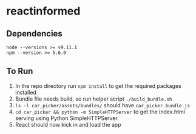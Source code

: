 # reactinformed

## Dependencies
```
node --versions >= v9.11.1
npm --version >= 5.6.0
```

## To Run
1. In the repo directory run `npm install` to get the required packages installed
2. Bundle file needs build, so run helper script `./build_bundle.sh`
3. `ls -l car_picker/assets/bundles/` should have `car_picker.bundle.js`
2. `cd car_picker && python -m SimpleHTTPServer` to get the index.html serving using Python SimpleHTTPServer.
3. React should now kick in and load the app
